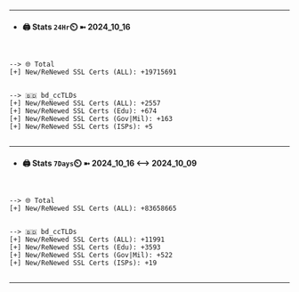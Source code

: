 

---
- #### 🖨️ **Stats** `24Hr`⏲️ ➼ 2024_10_16
```console


--> 🌐 Total
[+] New/ReNewed SSL Certs (ALL): +19715691


--> 🇧🇩 bd_ccTLDs
[+] New/ReNewed SSL Certs (ALL): +2557
[+] New/ReNewed SSL Certs (Edu): +674
[+] New/ReNewed SSL Certs (Gov|Mil): +163
[+] New/ReNewed SSL Certs (ISPs): +5


```

---
- #### 🖨️ **Stats** `7Days`⏲️ ➼ 2024_10_16 <--> 2024_10_09
```console


--> 🌐 Total
[+] New/ReNewed SSL Certs (ALL): +83658665


--> 🇧🇩 bd_ccTLDs
[+] New/ReNewed SSL Certs (ALL): +11991
[+] New/ReNewed SSL Certs (Edu): +3593
[+] New/ReNewed SSL Certs (Gov|Mil): +522
[+] New/ReNewed SSL Certs (ISPs): +19


```

---

